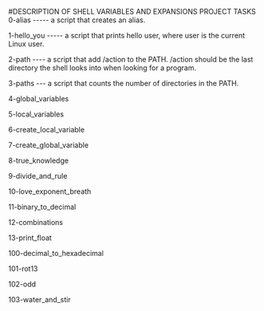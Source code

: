 #DESCRIPTION OF SHELL VARIABLES AND EXPANSIONS PROJECT TASKS
0-alias ----- a script that creates an alias.

1-hello_you ----- a script that prints hello user, where user is the current Linux user.

2-path ---- a script that add /action to the PATH. /action should be the last directory the shell looks into when looking for a program.

3-paths --- a script that counts the number of directories in the PATH.

4-global_variables 

5-local_variables 

6-create_local_variable 

7-create_global_variable 

8-true_knowledge 

9-divide_and_rule 

10-love_exponent_breath 

11-binary_to_decimal 

12-combinations 

13-print_float 

100-decimal_to_hexadecimal 

101-rot13 

102-odd 

103-water_and_stir
